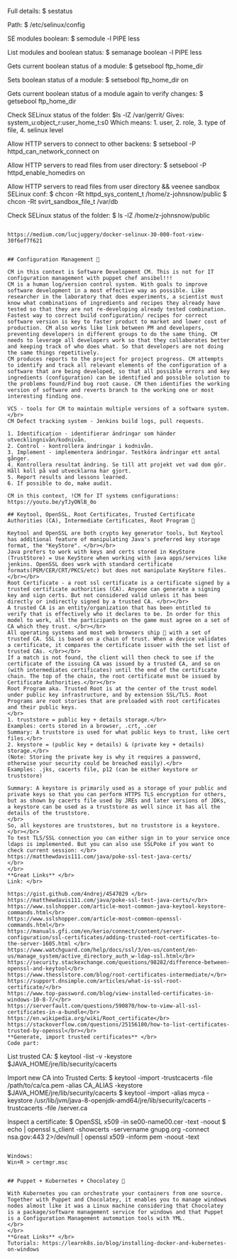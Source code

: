 

Full details: 
$ sestatus

Path: 
$ /etc/selinux/config

SE modules boolean: 
$ semodule -l PIPE less

List modules and boolean status: 
$ semanage boolean -l PIPE less

Gets current boolean status of a module: 
$ getsebool ftp_home_dir

Sets boolean status of a module: 
$ setsebool ftp_home_dir on

Gets current boolean status of a module again to verify changes: 
$ getsebool ftp_home_dir

Check SELinux status of the folder: 
$ls -lZ /var/gerrit/
Gives: system_u:object_r:user_home_t:s0
Which means: 1. user, 2. role, 3. type of file, 4. selinux level

Allow HTTP servers to connect to other backens: 
$ setsebool -P httpd_can_network_connect on

Allow HTTP servers to read files from user directory: 
$ setsebool -P httpd_enable_homedirs on

Allow HTTP servers to read files from user directory && veenee sandbox SELinux conf:
$ chcon -Rt httpd_sys_content_t /home/z-johnsnow/public
$ chcon -Rt svirt_sandbox_file_t /var/db 

Check SELinux status of the folder:
$ ls -lZ /home/z-johnsnow/public
```

https://medium.com/lucjuggery/docker-selinux-30-000-foot-view-30f6ef7f621


## Configuration Management 🔬

CM in this context is Software Development CM. This is not for IT configuration management with puppet chef ansibel!!!
CM is a human log/version control system. With goals to improve software development in a most effective way as possible. Like researcher in the laboratory that does experiments, a scientist must know what combinations of ingredients and recipes they already have tested so that they are not re-developing already tested combination. Fastest way to correct build configuration/ recipes for correct software version is key to faster product to market and lower cost of production. CM also works like link between PM and developers, preventing developers in different groups to do the same thing. CM needs to leverage all developers work so that they collaborates better and keeping track of who does what. So that developers are not doing the same things repetitively.
CM produces reports to the project for project progress. CM attempts to identify and track all relevant elements of the configuration of a software that are being developed, so that all possible errors and key ingredients (configuration) can be identified and possible solution to the problems found/Find bug root cause. CM then identifies the working version of software and reverts branch to the working one or most interesting finding one.

VCS - tools for CM to maintain multiple versions of a software system.</br>
CM Defect tracking system - Jenkins build logs, pull requests.

1. Identification - identifierar ändringar som händer utvecklingnivån/kodnivån.
2. Control - kontrollera ändringar i kodnivån.
3. Implement - implementera ändringar. Testköra ändringar ett antal gånger.
4. Kontrollera resultat ändring. Se till att projekt vet vad dom gör. Håll koll på vad utvecklarna har gjort.
5. Report results and lessons learned. 
6. If possible to do, make audit.

CM in this context, !CM for IT systems configurations: 
https://youtu.be/yTJyONlB_0o

## Keytool, OpenSSL, Root Certificates, Trusted Certificate Authorities (CA), Intermediate Certificates, Root Program 🔐 

Keytool and OpenSSL are both crypto key generator tools, but Keytool has additional feature of manipulating Java's preferred key storage format, the "KeyStore". </br></br>
Java prefers to work with keys and certs stored in KeyStore (TrustStore) = Use KeyStore when working with java apps/services like jenkins. OpenSSL does work with standard certificate formats(PEM/CER/CRT/PKCS/etc) but does not manipulate KeyStore files. </br></br>
Root Certificate - a root ssl certificate is a certificate signed by a trusted certificate authorities (CA). Anyone can generate a signing key and sign certs. But not considered valid unless it has been directly or indirectly signed by a trusted CA. </br></br>
A trusted CA is an entity/organization that has been entitled to verify that is effectively who it declares to be. In order for this model to work, all the participants on the game must agree on a set of CA which they trust. </br></br>
All operating systems and most web browsers ship 🚢 with a set of trusted CA. SSL is based on a chain of trust. When a device validates a certificate, it compares the certificate issuer with the set list of trusted CAs. </br></br>
If a match is not found, the client will then check to see if the certificate of the issuing CA was issued by a trusted CA, and so on (with intermediates certificates) until the end of the certificate chain. The top of the chain, the root certificate must be issued by Certificate Authorities.</br></br>
Root Program aka. Trusted Root is at the center of the trust model under public key infrastructure, and by extension SSL/TLS. Root Programs are root stories that are preloaded with root certificates and their public keys.
</br>
1. truststore = public key + details storage.</br>
Examples: certs stored in a browser, .crt, .cer
Summary: A truststore is used for what public keys to trust, like cert files.</br>
2. keystore = (public key + details) & (private key + details) storage.</br>
(Note: Storing the private key is why it requires a password, otherwise your security could be breached easily).</br>
Examples: .jks, cacerts file, p12 (can be either keystore or truststore)

Summary: A keystore is primarily used as a storage of your public and private keys so that you can perform HTTPS TLS encryption for others, but as shown by cacerts file used by JREs and later versions of JDKs, a keystore can be used as a truststore as well since it has all the details of the truststore.
</br>
So, all keystores are truststores, but no truststore is a keystore.
</br></br>
To test TLS/SSL connection you can either sign in to your service once ldaps is implemented. But you can also use SSLPoke if you want to check current session: </br>
https://matthewdavis111.com/java/poke-ssl-test-java-certs/
</br>
</br>
**Great Links** </br>
Link: </br>

https://gist.github.com/4ndrej/4547029 </br>
https://matthewdavis111.com/java/poke-ssl-test-java-certs/</br>
https://www.sslshopper.com/article-most-common-java-keytool-keystore-commands.html</br>
https://www.sslshopper.com/article-most-common-openssl-commands.html</br>
https://manuals.gfi.com/en/kerio/connect/content/server-configuration/ssl-certificates/adding-trusted-root-certificates-to-the-server-1605.html </br>
https://www.watchguard.com/help/docs/ssl/3/en-us/content/en-us/manage_system/active_directory_auth_w-ldap-ssl.html</br>
https://security.stackexchange.com/questions/98282/difference-between-openssl-and-keytool</br>
https://www.thesslstore.com/blog/root-certificates-intermediate/</br>
https://support.dnsimple.com/articles/what-is-ssl-root-certificate/</br>
https://www.top-password.com/blog/view-installed-certificates-in-windows-10-8-7/</br>
https://serverfault.com/questions/590870/how-to-view-all-ssl-certificates-in-a-bundle</br>
https://en.wikipedia.org/wiki/Root_certificate</br>
https://stackoverflow.com/questions/25156180/how-to-list-certificates-trusted-by-openssl</br></br>
**Generate, import trusted certificates** </br>
Code part:

```
List trusted CA:
$ keytool -list -v -keystore $JAVA_HOME/jre/lib/security/cacerts

Import new CA into Trusted Certs:
$ keytool -import -trustcacerts -file /path/to/ca/ca.pem -alias CA_ALIAS -keystore $JAVA_HOME/jre/lib/security/cacerts
$ keytool -import -alias myca -keystore /usr/lib/jvm/java-8-openjdk-amd64/jre/lib/security/cacerts -trustcacerts -file /server.ca

Inspect a certificate:
$ OpenSSL x509 -in se00-name00.cer -text -noout
$ echo | openssl s_client -showcerts -servername gnupg.org -connect nsa.gov:443 2>/dev/null | openssl x509 -inform pem -noout -text
```

Windows:
Win+R > certmgr.msc


## Puppet + Kubernetes + Chocolatey 🍫

With Kubernetes you can orchestrate your containers from one source.  Together with Puppet and Chocolatey, it enables you to manage windows nodes almost like it was a Linux machine considering that Chocolatey is a package/software management service for windows and that Puppet is a Configuration Management automation tools with YML.
</br>
</br>
**Great Links** </br>
Tutorials: https://learnk8s.io/blog/installing-docker-and-kubernetes-on-windows
